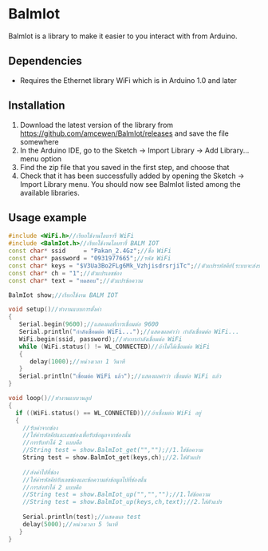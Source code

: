 # BalmIot

BalmIot is a library to make it easier to you interact with from Arduino.

## Dependencies

- Requires the Ethernet library WiFi which is in Arduino 1.0 and later

## Installation

1. Download the latest version of the library from https://github.com/amcewen/BalmIot/releases and save the file somewhere
1. In the Arduino IDE, go to the Sketch -> Import Library -> Add Library... menu option
1. Find the zip file that you saved in the first step, and choose that
1. Check that it has been successfully added by opening the Sketch -> Import Library menu.  You should now see BalmIot listed among the available libraries.

## Usage example

```c++
#include <WiFi.h>//เรียกใช้งานไลบรารี่ WiFi
#include <BalmIot.h>//เรียกใช้งานไลบรารี่ BALM IOT
const char* ssid     = "Pakan_2.4Gz";//ชื่อ WiFi
const char* password = "0931977665";//รหัส WiFi
const char* keys = "$V3Ua3Bo2FLg6Mk_VzhjisdrsrjiTc";//ตัวแปรรหัสคีย์(ระบบจะส่งรหัสคีย์ให้ท่านทางอีเมล)
const char* ch = "1";//ตัวแปรเลขช่อง
const char* text = "ทดสอบ";//ตัวแปรข้อความ

BalmIot show;//เรียกใช้งาน BALM IOT

void setup()//ทำงานแบบการตั้งค่า
{
   Serial.begin(9600);//แสดงผลที่การเชื่อมต่อ 9600
   Serial.println("กำลังเชื่อมต่อ WiFi...");//แสดงผลคำว่า กำลังเชื่อมต่อ WiFi...
   WiFi.begin(ssid, password);//ทำการกำลังเชื่อมต่อ WiFi
   while (WiFi.status() != WL_CONNECTED)//ถ้าไม่ได้เชื่อมต่อ WiFi
   {
      delay(1000);//หน่วงเวลา 1 วินาที
   }
   Serial.println("เชื่อมต่อ WiFi แล้ว");//แสดงผลคำว่า เชื่อมต่อ WiFi แล้ว
}

void loop()//ทำงานแบบวนลูป
{
  if ((WiFi.status() == WL_CONNECTED))//ถ้าเชื่อมต่อ WiFi อยู่
  {
    //รับค่าจากช่อง
    //ใส่ค่ารหัสคีย์และเลขช่องเพื่อรับข้อมูลจากช่องนั้น
    //การรับทำได้ 2 แบบคือ
    //String test = show.BalmIot_get("","");//1.ใส่ข้อความ
    String test = show.BalmIot_get(keys,ch);//2.ใส่ตัวแปร
    
    //ส่งค่าไปที่ช่อง
    //ใส่ค่ารหัสคีย์กับเลขช่องและข้อความส่งข้อมูลไปที่ช่องนั้น
    //การส่งทำได้ 2 แบบคือ
    //String test = show.BalmIot_up("","","");//1.ใส่ข้อความ
    //String test = show.BalmIot_up(keys,ch,text);//2.ใส่ตัวแปร
    
    Serial.println(test);//แสดงผล test
    delay(5000);//หน่วงเวลา 5 วินาที
   }
}
```